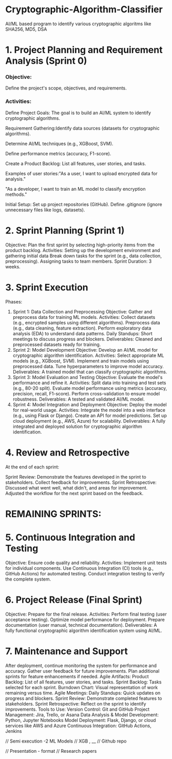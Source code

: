 # Cryptographic-Algorithm-Classifier
AI/ML based program to identify various cryptographic algoritms like SHA256, MD5, DSA

# 1. Project Planning and Requirement Analysis (Sprint 0)

<h3> Objective:</h3> 

Define the project's scope, objectives, and requirements.

<h3>Activities:</h3>

Define Project Goals: The goal is to build an AI/ML system to identify cryptographic algorithms. 
  
Requirement Gathering:Identify data sources (datasets for cryptographic algorithms).
<p>Determine AI/ML techniques (e.g., XGBoost, SVM).</p>
<p>Define performance metrics (accuracy, F1-score).</p>

Create a Product Backlog:
List all features, user stories, and tasks.

Examples of user stories:"As a user, I want to upload encrypted data for analysis."

"As a developer, I want to train an ML model to classify encryption methods."

Initial Setup:
Set up project repositories (GitHub).
Define .gitignore (ignore unnecessary files like logs, datasets).

  
# 2. Sprint Planning (Sprint 1)
Objective: Plan the first sprint by selecting high-priority items from the product backlog.
Activities:
Setting up the development environment and gathering initial data
Break down tasks for the sprint (e.g., data collection, preprocessing).
Assigning tasks to team members.
Sprint Duration: 3 weeks.

# 3. Sprint Execution
Phases:

1. Sprint 1: Data Collection and Preprocessing
Objective: Gather and preprocess data for training ML models.
Activities:
Collect datasets (e.g., encrypted samples using different algorithms).
Preprocess data (e.g., data cleaning, feature extraction).
Perform exploratory data analysis (EDA) to understand data patterns.
Daily Standups: Short meetings to discuss progress and blockers.
Deliverables:
Cleaned and preprocessed datasets ready for training.
2. Sprint 2: Model Development
Objective: Develop an AI/ML model for cryptographic algorithm identification.
Activities:
Select appropriate ML models (e.g., XGBoost, SVM).
Implement and train models using preprocessed data.
Tune hyperparameters to improve model accuracy.
Deliverables:
A trained model that can classify cryptographic algorithms.
3. Sprint 3: Model Evaluation and Testing
Objective: Evaluate the model's performance and refine it.
Activities:
Split data into training and test sets (e.g., 80-20 split).
Evaluate model performance using metrics (accuracy, precision, recall, F1-score).
Perform cross-validation to ensure model robustness.
Deliverables:
A tested and validated AI/ML model.
4. Sprint 4: Model Integration and Deployment
Objective: Deploy the model for real-world usage.
Activities:
Integrate the model into a web interface (e.g., using Flask or Django).
Create an API for model predictions.
Set up cloud deployment (e.g., AWS, Azure) for scalability.
Deliverables:
A fully integrated and deployed solution for cryptographic algorithm identification.
# 4. Review and Retrospective
At the end of each sprint:

Sprint Review:
Demonstrate the features developed in the sprint to stakeholders.
Collect feedback for improvements.
Sprint Retrospective:
Discussed what went well, what didn't, and areas for improvement.
Adjusted the workflow for the next sprint based on the feedback.

# REMAINING SPRINTS:
# 5. Continuous Integration and Testing
Objective: Ensure code quality and reliability.
Activities:
Implement unit tests for individual components.
Use Continuous Integration (CI) tools (e.g., GitHub Actions) for automated testing.
Conduct integration testing to verify the complete system.

# 6. Project Release (Final Sprint)
Objective: Prepare for the final release.
Activities:
Perform final testing (user acceptance testing).
Optimize model performance for deployment.
Prepare documentation (user manual, technical documentation).
Deliverables:
A fully functional cryptographic algorithm identification system using AI/ML.
# 7. Maintenance and Support
After deployment, continue monitoring the system for performance and accuracy.
Gather user feedback for future improvements.
Plan additional sprints for feature enhancements if needed.
Agile Artifacts:
Product Backlog: List of all features, user stories, and tasks.
Sprint Backlog: Tasks selected for each sprint.
Burndown Chart: Visual representation of work remaining versus time.
Agile Meetings:
Daily Standups: Quick updates on progress and blockers.
Sprint Review: Demonstrate completed features to stakeholders.
Sprint Retrospective: Reflect on the sprint to identify improvements.
Tools to Use:
Version Control: Git and GitHub
Project Management: Jira, Trello, or Asana
Data Analysis & Model Development: Python, Jupyter Notebooks
Model Deployment: Flask, Django, or cloud services like AWS and Azure
Continuous Integration: GitHub Actions, Jenkins


// Semi execution  -2 ML Models
// XGB , __
// Github repo

// Presentation - format 
// Research papers



